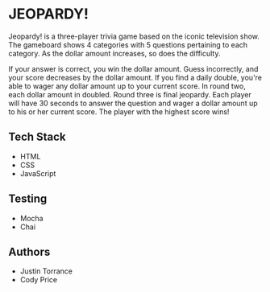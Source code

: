 # JEOPARDY!
Jeopardy! is a three-player trivia game based on the iconic television show. The gameboard shows 4 categories with 5 questions pertaining to each category. As the dollar amount increases, so does the difficulty. 

If your answer is correct, you win the dollar amount. Guess incorrectly, and your score decreases by the dollar amount. If you find a daily double, you're able to wager any dollar amount up to your current score. In round two, each dollar amount in doubled. Round three is final jeopardy. Each player will have 30 seconds to answer the question and wager a dollar amount up to his or her current score. The player with the highest score wins!

## Tech Stack
* HTML
* CSS
* JavaScript

## Testing
* Mocha
* Chai

## Authors
* Justin Torrance
* Cody Price
